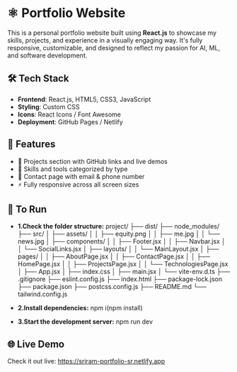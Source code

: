# ⚛️ Portfolio Website

This is a personal portfolio website built using **React.js** to showcase my skills, projects, and experience in a visually engaging way. It's fully responsive, customizable, and designed to reflect my passion for AI, ML, and software development.

## 🛠️ Tech Stack

- **Frontend**: React.js, HTML5, CSS3, JavaScript
- **Styling**: Custom CSS
- **Icons**: React Icons / Font Awesome
- **Deployment**: GitHub Pages / Netlify

## 📸 Features

- 💼 Projects section with GitHub links and live demos  
- 🧠 Skills and tools categorized by type  
- 📨 Contact page with email & phone number  
- ⚡ Fully responsive across all screen sizes

## 🚀 To Run 
   - **1.Check the folder structure:**
            project/
            ├── dist/
            ├── node_modules/
            ├── src/
            │   ├── assets/
            │   │   ├── equity.png
            │   │   ├── me.jpg
            │   │   └── news.jpg
            │   ├── components/
            │   │   ├── Footer.jsx
            │   │   ├── Navbar.jsx
            │   │   └── SocialLinks.jsx
            │   ├── layouts/
            │   │   └── MainLayout.jsx
            │   ├── pages/
            │   │   ├── AboutPage.jsx
            │   │   ├── ContactPage.jsx
            │   │   ├── HomePage.jsx
            │   │   ├── ProjectsPage.jsx
            │   │   └── TechnologiesPage.jsx
            │   ├── App.jsx
            │   ├── index.css
            │   ├── main.jsx
            │   └── vite-env.d.ts
            ├── .gitignore
            ├── eslint.config.js
            ├── index.html
            ├── package-lock.json
            ├── package.json
            ├── postcss.config.js
            ├── README.md
            └── tailwind.config.js

   
   - **2.Install dependencies:**
            npm i(npm install)

   - **3.Start the development server:**
            npm run dev

## 🌐 Live Demo
Check it out live: https://sriram-portfolio-sr.netlify.app